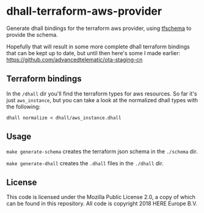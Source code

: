# dhall-terraform-aws-provider

Generate dhall bindings for the terraform aws provider, using [tfschema](https://github.com/minamijoyo/tfschema) to provide the schema.

Hopefully that will result in some more complete dhall terraform bindings that can be kept up to date, but until then here's some I made earlier: https://github.com/advancedtelematic/ota-staging-cn

## Terraform bindings

In the `/dhall` dir you'll find the terraform types for aws resources. So far it's just `aws_instance`, but you can take a look at the normalized dhall types with the following:

```
dhall normalize < dhall/aws_instance.dhall
```

## Usage

`make generate-schema` creates the terraform json schema in the `./schema` dir.

`make generate-dhall` creates the `.dhall` files in the `./dhall` dir.

## License

This code is licensed under the Mozilla Public License 2.0, a copy of which can be found in this repository. All code is copyright 2018 HERE Europe B.V.
